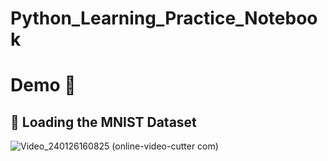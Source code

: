 # Python_Learning_Practice_Notebook

# Demo :tada:
## :sparkler: Loading the MNIST Dataset 
![Video_240126160825 (online-video-cutter com)](https://github.com/YasinRezvani/Python_Learning_Practice_Notebooks/assets/77124662/6c1cdd1b-3919-4611-8660-60d66bda748c)


